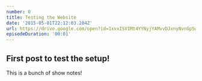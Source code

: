 ```yaml
---
number: 0
title: Testing the Website
date: '2015-05-01T22:12:03.284Z'
url: https://drive.google.com/open?id=1xvxISVIMt4YYNyjYAMvvDJxnyNvnGp5w
episodeDuration: '00:01'
---
```


## First post to test the setup!

This is a bunch of show notes!
